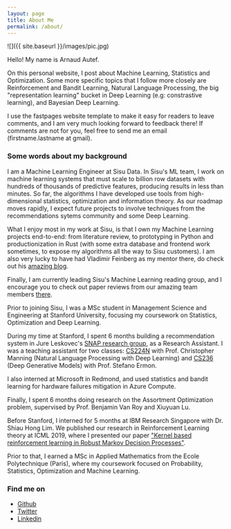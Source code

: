 ```yaml
---
layout: page
title: About Me
permalink: /about/
---
```


![]({{ site.baseurl }}/images/pic.jpg)

Hello! My name is Arnaud Autef.

On this personal website, I post about Machine Learning, Statistics and Optimization. Some more specific topics that I follow more closely are Reinforcement and Bandit Learning, Natural Language Processing, the big "representation learning" bucket in Deep Learning (e.g: constrastive learning), and Bayesian Deep Learning.

I use the fastpages website template to make it easy for readers to leave comments, and I am very much looking forward to feedback there! If comments are not for you, feel free to send me an email (firstname.lastname at gmail).


### Some words about my background


I am a Machine Learning Engineer at Sisu Data. In Sisu's ML team, I work on machine learning systems that must scale to billion row datasets with hundreds of thousands of predictive features, producing results in less than minutes. So far, the algorithms I have developed use tools from high-dimensional statistics, optimization and information theory. As our roadmap moves rapidly, I expect future projects to involve techniques from the recommendations sytems community and some Deep Learning.

What I enjoy most in my work at Sisu, is that I own my Machine Learning projects end-to-end: from literature review, to prototyping in Python and productionization in Rust (with some extra database and frontend work sometimes, to expose my algorithms all the way to Sisu customers). I am also very lucky to have had Vladimir Feinberg as my mentor there, do check out his [amazing blog](https://vladfeinberg.com/).


Finally, I am currently leading Sisu's Machine Learning reading group, and I encourage you to check out paper reviews from our amazing team members [there](https://sisudata.com/blog/learning-unsupervised).


Prior to joining Sisu, I was a MSc student in Management Science and Engineering at Stanford University, focusing my coursework on Statistics, Optimization and Deep Learning.


During my time at Stanford, I spent 6 months building a recommendation system in Jure Leskovec's [SNAP research group](http://snap.stanford.edu/), as a Research Assistant. I was a teaching assistant for two classes: [CS224N](http://web.stanford.edu/class/cs224n/) with Prof. Christopher Manning (Natural Language Processing with Deep Learning) and [CS236](https://deepgenerativemodels.github.io/) (Deep Generative Models) with Prof. Stefano Ermon. 


I also interned at Microsoft in Redmond, and used statistics and bandit learning for hardware failures mitigation in Azure Compute.


Finally, I spent 6 months doing research on the Assortment Optimization problem, supervised by Prof. Benjamin Van Roy and Xiuyuan Lu.


Before Stanford, I interned for 5 months at IBM Research Singapore with Dr. Shiau Hong Lim. We published our research in Reinforcement Learning theory at ICML 2019, where I presented our paper ["Kernel based reinforcement learning in Robust Markov Decision Processes"](https://proceedings.mlr.press/v97/lim19a.html).


Prior to that, I earned a MSc in Applied Mathematics from the Ecole Polytechnique (Paris), where my coursework focused on Probability, Statistics, Optimization and Machine Learning.

### Find me on
- [Github](https://github.com/Arnaud15/)
- [Twitter](https://twitter.com/arnaud_autef)
- [Linkedin](https://www.linkedin.com/in/arnaud-autef-3aa5aa12b/)

